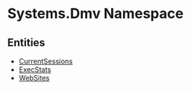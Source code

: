 ﻿---
uid: Systems.Dmv
---
# Systems.Dmv Namespace

## Entities
- [CurrentSessions](Systems.Dmv.CurrentSessions.md)  
- [ExecStats](Systems.Dmv.ExecStats.md)  
- [WebSites](Systems.Dmv.WebSites.md)  

